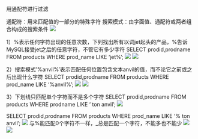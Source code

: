 用通配符进行过滤


通配符：用来匹配值的一部分的特殊字符
搜索模式：由字面值、通配符或两者组合构成的搜索条件
![](https://tva1.sinaimg.cn/large/008eGmZEly1gortgmkz1rj30b602kjta.jpg)

1）%表示任何字符出现的任意次数，下列找出所有以词jet起头的产品，%告诉MySQL接受jet之后的任意字符，不管它有多少字符
SELECT prodid,prodname
FROM products
WHERE prod_name LIKE ‘jet%’;
![](https://tva1.sinaimg.cn/large/008eGmZEly1gortgvd90lj303u01tt8w.jpg)
![](https://tva1.sinaimg.cn/large/008eGmZEly1gorth29b7gj30b701kjsf.jpg)

2）搜索模式’%anvil%’表示匹配任何位置包含文本anvil的值，而不论它之前或之后出现什么字符
SELECT prodid,prodname
FROM products
WHERE prod_name LIKE ‘%anvil%’;
![](https://tva1.sinaimg.cn/large/008eGmZEly1gorth9wyc0j303r0270sy.jpg)
![](https://tva1.sinaimg.cn/large/008eGmZEly1gorthi0f4ej30b606in1g.jpg)

3）下划线只匹配单个字符而不是多个字符
SELECT prodid,prodname
FROM products
WHERE prodname LIKE ‘ ton anvil’;
![](https://tva1.sinaimg.cn/large/008eGmZEly1gorthpptr1j303o01vaa8.jpg)

SELECT prodid,prodname
FROM products
WHERE prod_name LIKE ‘% ton anvil’;
![](https://tva1.sinaimg.cn/large/008eGmZEly1gorthxwb0kj303s025mxd.jpg)
与%能匹配0个字符不一样，_总是匹配一个字符，不能多也不能少
![](https://tva1.sinaimg.cn/large/008eGmZEly1gorti5qgb0j30bv06440v.jpg)
![](https://tva1.sinaimg.cn/large/008eGmZEly1gortic92ltj30bl024t91.jpg)
